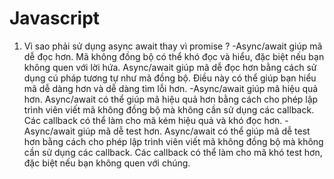 # Javascript
1. Vì sao phải sử dụng async await thay vì promise ?
   -Async/await giúp mã dễ đọc hơn. Mã không đồng bộ có thể khó đọc và hiểu, đặc biệt nếu bạn không quen với lời hứa. Async/await giúp mã dễ đọc hơn bằng cách sử dụng cú pháp tương tự như mã đồng bộ. Điều này có thể giúp bạn hiểu mã dễ dàng hơn và dễ dàng tìm lỗi hơn.
  -Async/await giúp mã hiệu quả hơn. Async/await có thể giúp mã hiệu quả hơn bằng cách cho phép lập trình viên viết mã không đồng bộ mà không cần sử dụng các callback. Các callback có thể làm cho mã kém hiệu quả và khó đọc hơn.
  -Async/await giúp mã dễ test hơn. Async/await có thể giúp mã dễ test hơn bằng cách cho phép lập trình viên viết mã không đồng bộ mà không cần sử dụng các callback. Các callback có thể làm cho mã khó test hơn, đặc biệt nếu bạn không quen với chúng.
